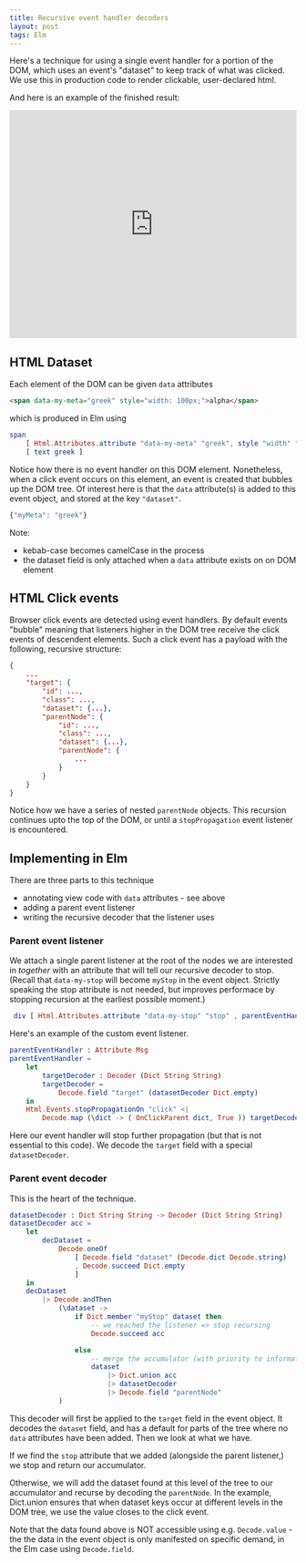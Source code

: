 ```yaml
---
title: Recursive event handler decoders
layout: post
tags: Elm
---
```


Here's a technique for using a single event handler for a portion of the DOM, which uses an event's "dataset" to keep track of what was clicked. We use this in production code to render clickable, user-declared html.

And here is an example of the finished result:

<iframe src="https://ellie-app.com/embed/gfjb73v3ckQa1" style="width:100%; height:400px; border:0; overflow:hidden;" sandbox="allow-modals allow-forms allow-popups allow-scripts allow-same-origin"></iframe>

## HTML Dataset

Each element of the DOM can be given `data` attributes

```html
<span data-my-meta="greek" style="width: 100px;">alpha</span>
```

which is produced in Elm using

```elm
span
    [ Html.Attributes.attribute "data-my-meta" "greek", style "width" "100px" ]
    [ text greek ]
```

Notice how there is no event handler on this DOM element. Nonetheless, when a click event occurs on this element, an event is created that bubbles up the DOM tree. Of interest here is that the `data` attribute(s) is added to this event object, and stored at the key `"dataset"`.

```js
{"myMeta": "greek"}
```

Note:

- kebab-case becomes camelCase in the process
- the dataset field is only attached when a `data` attribute exists on on DOM element

## HTML Click events

Browser click events are detected using event handlers. By default events "bubble" meaning that listeners higher in the DOM tree receive the click events of descendent elements. Such a click event has a payload with the following, recursive structure:

```json
{
    ...
    "target": {
        "id": ...,
        "class": ...,
        "dataset": {...},
        "parentNode": {
            "id": ...,
            "class": ...,
            "dataset": {...},
            "parentNode": {
                ...
            }
        }
    }
}
```

Notice how we have a series of nested `parentNode` objects. This recursion continues upto the top of the DOM, or until a `stopPropagation` event listener is encountered.

## Implementing in Elm

There are three parts to this technique

- annotating view code with `data` attributes - see above
- adding a parent event listener
- writing the recursive decoder that the listener uses

### Parent event listener

We attach a single parent listener at the root of the nodes we are interested in _together_ with an attribute that will tell our recursive decoder to stop. (Recall that `data-my-stop` will become `myStop` in the event object. Strictly speaking the stop attribute is not needed, but improves performace by stopping recursion at the earliest possible moment.)

```elm
 div [ Html.Attributes.attribute "data-my-stop" "stop" , parentEventHandler ]
```

Here's an example of the custom event listener.

```elm
parentEventHandler : Attribute Msg
parentEventHandler =
    let
        targetDecoder : Decoder (Dict String String)
        targetDecoder =
            Decode.field "target" (datasetDecoder Dict.empty)
    in
    Html.Events.stopPropagationOn "click" <|
        Decode.map (\dict -> ( OnClickParent dict, True )) targetDecoder
```

Here our event handler will stop further propagation (but that is not essential to this code). We decode the `target` field with a special `datasetDecoder`.

### Parent event decoder

This is the heart of the technique.

```elm
datasetDecoder : Dict String String -> Decoder (Dict String String)
datasetDecoder acc =
    let
        decDataset =
            Decode.oneOf
                [ Decode.field "dataset" (Decode.dict Decode.string)
                , Decode.succeed Dict.empty
                ]
    in
    decDataset
        |> Decode.andThen
            (\dataset ->
                if Dict.member "myStop" dataset then
                    -- we reached the listener => stop recursing
                    Decode.succeed acc

                else
                    -- merge the accumulator (with priority to information collected closer to the event source)
                    dataset
                        |> Dict.union acc
                        |> datasetDecoder
                        |> Decode.field "parentNode"
            )
```

This decoder will first be applied to the `target` field in the event object. It decodes the `dataset` field, and has a default for parts of the tree where no `data` attributes have been added. Then we look at what we have.

If we find the `stop` attribute that we added (alongside the parent listener,) we stop and return our accumulator.

Otherwise, we will add the dataset found at this level of the tree to our accumulator and recurse by decoding the `parentNode`. In the example, Dict.union ensures that when dataset keys occur at different levels in the DOM tree, we use the value closes to the click event.

Note that the data found above is NOT accessible using e.g. `Decode.value` - the the data in the event object is only manifested on specific demand, in the Elm case using `Decode.field`.
